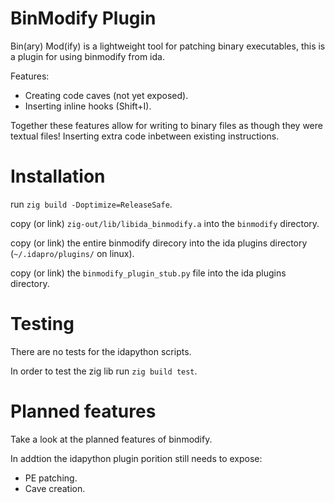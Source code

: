 BinModify Plugin
================

Bin(ary) Mod(ify) is a lightweight tool for patching binary executables, this is a plugin for using binmodify from ida.

Features:

- Creating code caves (not yet exposed).
- Inserting inline hooks (Shift+I).

Together these features allow for writing to binary files as though they were textual files! Inserting extra code inbetween existing instructions.

Installation
============

run `zig build -Doptimize=ReleaseSafe`.

copy (or link) `zig-out/lib/libida_binmodify.a` into the `binmodify` directory.

copy (or link) the entire binmodify direcory into the ida plugins directory (`~/.idapro/plugins/` on linux).

copy (or link) the `binmodify_plugin_stub.py` file into the ida plugins directory.

Testing
=======

There are no tests for the idapython scripts.

In order to test the zig lib run `zig build test`.

Planned features
================

Take a look at the planned features of binmodify.

In addtion the idapython plugin porition still needs to expose:

- PE patching.
- Cave creation.
